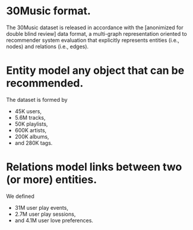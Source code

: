 # 30Music format.
The 30Music dataset is released in accordance with the [anonimized for double blind review] data format, 
a multi-graph representation oriented to recommender system evaluation that explicitly represents entities (i.e., nodes) and relations (i.e., edges).

# Entity model any object that can be recommended. 
The dataset is formed by 
-  45K users, 
- 5.6M tracks, 
- 50K playlists,
- 600K artists, 
- 200K albums, 
- and 280K tags. 
    
# Relations model links between two (or more) entities. 
We defined 
- 31M user play events, 
- 2.7M user play sessions, 
- and 4.1M user love preferences.